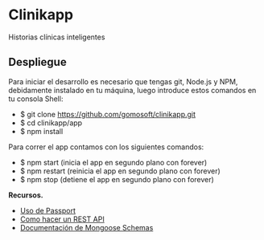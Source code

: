 Clinikapp
=========

Historias clínicas inteligentes



Despliegue
----------

Para iniciar el desarrollo es necesario que tengas git, Node.js y NPM, debidamente instalado en tu máquina, luego introduce estos comandos en tu consola Shell:

* $ git clone https://github.com/gomosoft/clinikapp.git
* $ cd clinikapp/app
* $ npm install


Para correr el app contamos con los siguientes comandos:

* $ npm start  (inicia el app en segundo plano con forever)
* $ npm restart  (reinicia el app en segundo plano con forever)
* $ npm stop  (detiene el app en segundo plano con forever)



**Recursos.**


* [Uso de Passport](http://scotch.io/tutorials/javascript/easy-node-authentication-setup-and-local)
* [Como hacer un REST API](http://scotch.io/tutorials/javascript/build-a-restful-api-using-node-and-express-4)
* [Documentación de Mongoose Schemas](http://mongoosejs.com/docs/guide.html)





